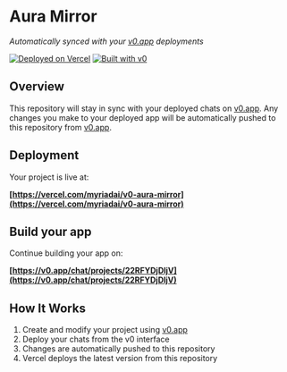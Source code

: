 # Aura Mirror

*Automatically synced with your [v0.app](https://v0.app) deployments*

[![Deployed on Vercel](https://img.shields.io/badge/Deployed%20on-Vercel-black?style=for-the-badge&logo=vercel)](https://vercel.com/myriadai/v0-aura-mirror)
[![Built with v0](https://img.shields.io/badge/Built%20with-v0.app-black?style=for-the-badge)](https://v0.app/chat/projects/22RFYDjDljV)

## Overview

This repository will stay in sync with your deployed chats on [v0.app](https://v0.app).
Any changes you make to your deployed app will be automatically pushed to this repository from [v0.app](https://v0.app).

## Deployment

Your project is live at:

**[https://vercel.com/myriadai/v0-aura-mirror](https://vercel.com/myriadai/v0-aura-mirror)**

## Build your app

Continue building your app on:

**[https://v0.app/chat/projects/22RFYDjDljV](https://v0.app/chat/projects/22RFYDjDljV)**

## How It Works

1. Create and modify your project using [v0.app](https://v0.app)
2. Deploy your chats from the v0 interface
3. Changes are automatically pushed to this repository
4. Vercel deploys the latest version from this repository